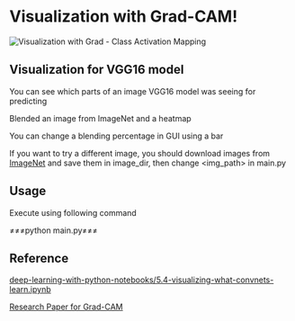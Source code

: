 # Visualization with Grad-CAM!
![Visualization with Grad - Class Activation Mapping](https://user-images.githubusercontent.com/51239551/66256468-69541080-e78e-11e9-8244-636093c7721c.png)

## Visualization for VGG16 model
You can see which parts of an image VGG16 model was seeing for predicting

Blended an image from ImageNet and a heatmap

You can change a blending percentage in GUI using a bar

If you want to try a different image, you should download images from [ImageNet](http://www.image-net.org/) and save them in image_dir, then change <img_path> in main.py

## Usage
Execute using following command

≠≠≠python main.py≠≠≠

## Reference
[deep-learning-with-python-notebooks/5.4-visualizing-what-convnets-learn.ipynb](https://github.com/fchollet/deep-learning-with-python-notebooks/blob/master/5.4-visualizing-what-convnets-learn.ipynb)

[Research Paper for Grad-CAM](https://arxiv.org/pdf/1610.02391.pdf)

